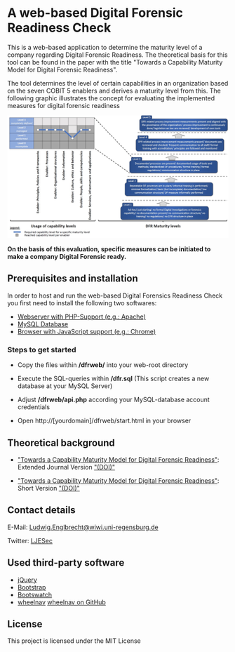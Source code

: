 # A web-based Digital Forensic Readiness Check

This is a web-based application to determine the maturity level of a company regarding Digital Forensic Readiness. The theoretical basis for this tool can be found in the paper with the title "Towards a Capability Maturity Model for Digital Forensic Readiness".

The tool determines the level of certain capabilities in an organization based on the seven COBIT 5 enablers and derives a maturity level from this. The following graphic illustrates the concept for evaluating the implemented measures for digital forensic readiness

<img src="docs/model.jpg" alt="A Capability Maturity Model for Digital Forensic Readiness" width="600px"/>

**On the basis of this evaluation, specific measures can be initiated to make a company Digital Forensic ready.**
 

## Prerequisites and installation

In order to host and run the web-based Digital Forensics Readiness Check you first need to install the following two softwares:

* [Webserver with PHP-Support (e.g.: Apache)](https://httpd.apache.org/)
* [MySQL Database](https://www.mysql.com/downloads/                )
* [Browser with JavaScript support (e.g.: Chrome)](https://www.google.com/chrome/           )
 
 
### Steps to get started

* Copy the files within **/dfrweb/** into your web-root directory
* Execute the SQL-queries within **/dfr.sql** (This script creates a new database at your MySQL Server)
* Adjust **/dfrweb/api.php** according your MySQL-database account credentials

* Open http://[yourdomain]/dfrweb/start.html in your browser

 
## Theoretical background

* ["Towards a Capability Maturity Model for Digital Forensic Readiness"](https://www.researchgate.net/publication/330077045_Towards_a_capability_maturity_model_for_digital_forensic_readiness): Extended Journal Version ["(DOI)"](https://doi.org/10.1007/s11276-018-01920-5)

* ["Towards a Capability Maturity Model for Digital Forensic Readiness"](https://www.researchgate.net/publication/330517032_Toward_a_Capability_Maturity_Model_for_Digital_Forensic_Readiness): Short Version ["(DOI)"](https://doi.org/10.1007/978-3-030-03898-4_10)

 
## Contact details

E-Mail: Ludwig.Englbrecht@wiwi.uni-regensburg.de

Twitter: [LJESec](https://twitter.com/LJESec)


## Used third-party software

* [jQuery](https://jquery.com/) 
* [Bootstrap](https://getbootstrap.com/)
* [Bootswatch](https://bootswatch.com/)
* [wheelnav](http://wheelnavjs.softwaretailoring.net/) [wheelnav on GitHub](https://github.com/softwaretailoring/wheelnav)


## License

This project is licensed under the MIT License
